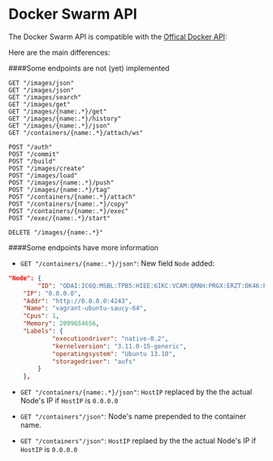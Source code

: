 Docker Swarm API
================

The Docker Swarm API is compatible with the [Offical Docker API](https://docs.docker.com/reference/api/docker_remote_api/):

Here are the main differences:

####Some endpoints are not (yet) implemented

```
GET "/images/json"
GET "/images/json"
GET "/images/search"
GET "/images/get"
GET "/images/{name:.*}/get"
GET "/images/{name:.*}/history"
GET "/images/{name:.*}/json"
GET "/containers/{name:.*}/attach/ws"

POST "/auth"
POST "/commit"
POST "/build"
POST "/images/create"
POST "/images/load"
POST "/images/{name:.*}/push"
POST "/images/{name:.*}/tag"
POST "/containers/{name:.*}/attach"
POST "/containers/{name:.*}/copy"
POST "/containers/{name:.*}/exec"
POST "/exec/{name:.*}/start"

DELETE "/images/{name:.*}"
```

####Some endpoints have more information

* `GET "/containers/{name:.*}/json"`: New field `Node` added:

```json
"Node": {
        "ID": "ODAI:IC6Q:MSBL:TPB5:HIEE:6IKC:VCAM:QRNH:PRGX:ERZT:OK46:PMFX",
	"IP": "0.0.0.0",
	"Addr": "http://0.0.0.0:4243",
	"Name": "vagrant-ubuntu-saucy-64",
	"Cpus": 1,
	"Memory": 2099654656,
	"Labels": {
            "executiondriver": "native-0.2",
            "kernelversion": "3.11.0-15-generic",
            "operatingsystem": "Ubuntu 13.10",
            "storagedriver": "aufs"
	    }
    },
```
* `GET "/containers/{name:.*}/json"`: `HostIP` replaced by the the actual Node's IP if `HostIP` is `0.0.0.0`

* `GET "/containers"/json"`: Node's name prepended to the container name.

* `GET "/containers"/json"`: `HostIP` replaed by the the actual Node's IP if `HostIP` is `0.0.0.0`